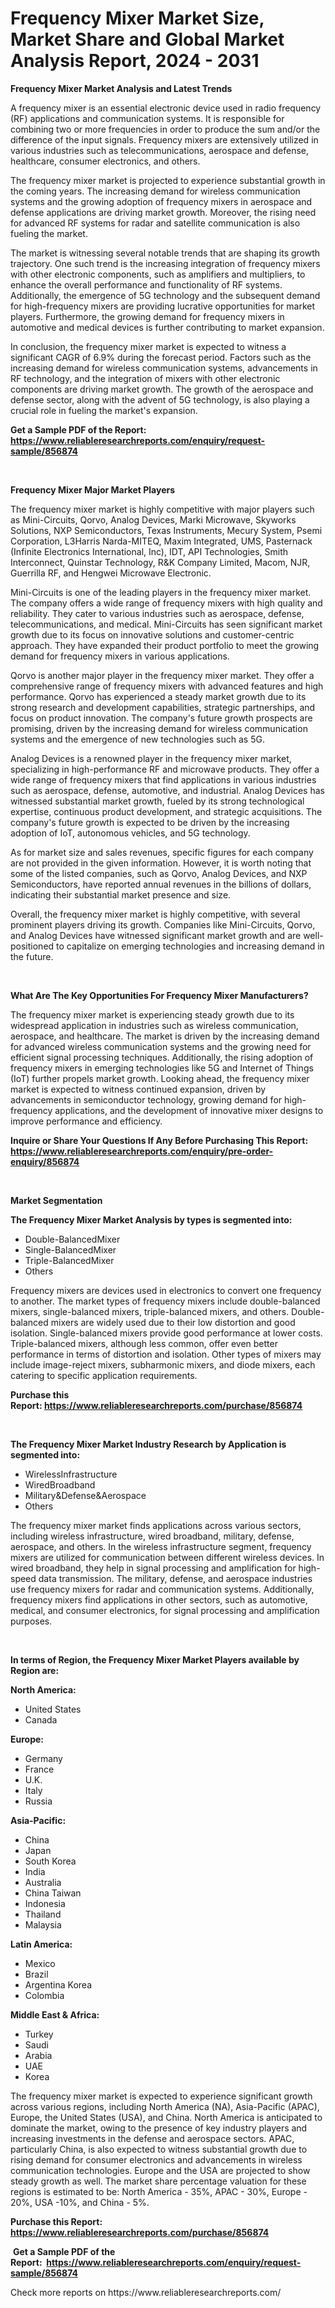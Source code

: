 <p><h1>Frequency Mixer Market Size, Market Share and Global Market Analysis Report, 2024 - 2031</h1></p><p><strong>Frequency Mixer Market Analysis and Latest Trends</strong></p>
<p><p>A frequency mixer is an essential electronic device used in radio frequency (RF) applications and communication systems. It is responsible for combining two or more frequencies in order to produce the sum and/or the difference of the input signals. Frequency mixers are extensively utilized in various industries such as telecommunications, aerospace and defense, healthcare, consumer electronics, and others.</p><p>The frequency mixer market is projected to experience substantial growth in the coming years. The increasing demand for wireless communication systems and the growing adoption of frequency mixers in aerospace and defense applications are driving market growth. Moreover, the rising need for advanced RF systems for radar and satellite communication is also fueling the market.</p><p>The market is witnessing several notable trends that are shaping its growth trajectory. One such trend is the increasing integration of frequency mixers with other electronic components, such as amplifiers and multipliers, to enhance the overall performance and functionality of RF systems. Additionally, the emergence of 5G technology and the subsequent demand for high-frequency mixers are providing lucrative opportunities for market players. Furthermore, the growing demand for frequency mixers in automotive and medical devices is further contributing to market expansion.</p><p>In conclusion, the frequency mixer market is expected to witness a significant CAGR of 6.9% during the forecast period. Factors such as the increasing demand for wireless communication systems, advancements in RF technology, and the integration of mixers with other electronic components are driving market growth. The growth of the aerospace and defense sector, along with the advent of 5G technology, is also playing a crucial role in fueling the market's expansion.</p></p>
<p><strong>Get a Sample PDF of the Report:&nbsp; <a href="https://www.reliableresearchreports.com/enquiry/request-sample/856874">https://www.reliableresearchreports.com/enquiry/request-sample/856874</a></strong></p>
<p>&nbsp;</p>
<p><strong>Frequency Mixer Major Market Players</strong></p>
<p><p>The frequency mixer market is highly competitive with major players such as Mini-Circuits, Qorvo, Analog Devices, Marki Microwave, Skyworks Solutions, NXP Semiconductors, Texas Instruments, Mecury System, Psemi Corporation, L3Harris Narda-MITEQ, Maxim Integrated, UMS, Pasternack (Infinite Electronics International, Inc), IDT, API Technologies, Smith Interconnect, Quinstar Technology, R&K Company Limited, Macom, NJR, Guerrilla RF, and Hengwei Microwave Electronic.</p><p>Mini-Circuits is one of the leading players in the frequency mixer market. The company offers a wide range of frequency mixers with high quality and reliability. They cater to various industries such as aerospace, defense, telecommunications, and medical. Mini-Circuits has seen significant market growth due to its focus on innovative solutions and customer-centric approach. They have expanded their product portfolio to meet the growing demand for frequency mixers in various applications.</p><p>Qorvo is another major player in the frequency mixer market. They offer a comprehensive range of frequency mixers with advanced features and high performance. Qorvo has experienced a steady market growth due to its strong research and development capabilities, strategic partnerships, and focus on product innovation. The company's future growth prospects are promising, driven by the increasing demand for wireless communication systems and the emergence of new technologies such as 5G.</p><p>Analog Devices is a renowned player in the frequency mixer market, specializing in high-performance RF and microwave products. They offer a wide range of frequency mixers that find applications in various industries such as aerospace, defense, automotive, and industrial. Analog Devices has witnessed substantial market growth, fueled by its strong technological expertise, continuous product development, and strategic acquisitions. The company's future growth is expected to be driven by the increasing adoption of IoT, autonomous vehicles, and 5G technology.</p><p>As for market size and sales revenues, specific figures for each company are not provided in the given information. However, it is worth noting that some of the listed companies, such as Qorvo, Analog Devices, and NXP Semiconductors, have reported annual revenues in the billions of dollars, indicating their substantial market presence and size.</p><p>Overall, the frequency mixer market is highly competitive, with several prominent players driving its growth. Companies like Mini-Circuits, Qorvo, and Analog Devices have witnessed significant market growth and are well-positioned to capitalize on emerging technologies and increasing demand in the future.</p></p>
<p>&nbsp;</p>
<p><strong>What Are The Key Opportunities For Frequency Mixer Manufacturers?</strong></p>
<p><p>The frequency mixer market is experiencing steady growth due to its widespread application in industries such as wireless communication, aerospace, and healthcare. The market is driven by the increasing demand for advanced wireless communication systems and the growing need for efficient signal processing techniques. Additionally, the rising adoption of frequency mixers in emerging technologies like 5G and Internet of Things (IoT) further propels market growth. Looking ahead, the frequency mixer market is expected to witness continued expansion, driven by advancements in semiconductor technology, growing demand for high-frequency applications, and the development of innovative mixer designs to improve performance and efficiency.</p></p>
<p><strong>Inquire or Share Your Questions If Any Before Purchasing This Report: <a href="https://www.reliableresearchreports.com/enquiry/pre-order-enquiry/856874">https://www.reliableresearchreports.com/enquiry/pre-order-enquiry/856874</a></strong></p>
<p>&nbsp;</p>
<p><strong>Market Segmentation</strong></p>
<p><strong>The Frequency Mixer Market Analysis by types is segmented into:</strong></p>
<p><ul><li>Double-BalancedMixer</li><li>Single-BalancedMixer</li><li>Triple-BalancedMixer</li><li>Others</li></ul></p>
<p><p>Frequency mixers are devices used in electronics to convert one frequency to another. The market types of frequency mixers include double-balanced mixers, single-balanced mixers, triple-balanced mixers, and others. Double-balanced mixers are widely used due to their low distortion and good isolation. Single-balanced mixers provide good performance at lower costs. Triple-balanced mixers, although less common, offer even better performance in terms of distortion and isolation. Other types of mixers may include image-reject mixers, subharmonic mixers, and diode mixers, each catering to specific application requirements.</p></p>
<p><strong>Purchase this Report:&nbsp;<a href="https://www.reliableresearchreports.com/purchase/856874">https://www.reliableresearchreports.com/purchase/856874</a></strong></p>
<p>&nbsp;</p>
<p><strong>The Frequency Mixer Market Industry Research by Application is segmented into:</strong></p>
<p><ul><li>WirelessInfrastructure</li><li>WiredBroadband</li><li>Military&Defense&Aerospace</li><li>Others</li></ul></p>
<p><p>The frequency mixer market finds applications across various sectors, including wireless infrastructure, wired broadband, military, defense, aerospace, and others. In the wireless infrastructure segment, frequency mixers are utilized for communication between different wireless devices. In wired broadband, they help in signal processing and amplification for high-speed data transmission. The military, defense, and aerospace industries use frequency mixers for radar and communication systems. Additionally, frequency mixers find applications in other sectors, such as automotive, medical, and consumer electronics, for signal processing and amplification purposes.</p></p>
<p>&nbsp;</p>
<p><strong>In terms of Region, the Frequency Mixer Market Players available by Region are:</strong></p>
<p>
    <p> <strong> North America: </strong>
        <ul>
            <li>United States</li>
            <li>Canada</li>
        </ul>
        </p> 
    <p> <strong> Europe: </strong>
        <ul>
            <li>Germany</li>
            <li>France</li>
            <li>U.K.</li>
            <li>Italy</li>
            <li>Russia</li>
        </ul>
        </p> 
    <p> <strong> Asia-Pacific: </strong>
        <ul>
            <li>China</li>
            <li>Japan</li>
            <li>South Korea</li>
            <li>India</li>
            <li>Australia</li>
            <li>China Taiwan</li>
            <li>Indonesia</li>
            <li>Thailand</li>
            <li>Malaysia</li>
        </ul>
        </p> 
    <p> <strong> Latin America: </strong>
        <ul>
            <li>Mexico</li>
            <li>Brazil</li>
            <li>Argentina Korea</li>
            <li>Colombia</li>
        </ul>
        </p> 
    <p> <strong> Middle East & Africa: </strong>
        <ul>
            <li>Turkey</li>
            <li>Saudi</li>
            <li>Arabia</li>
            <li>UAE</li>
            <li>Korea</li>
        </ul>
    </p>
    </p>
<p><p>The frequency mixer market is expected to experience significant growth across various regions, including North America (NA), Asia-Pacific (APAC), Europe, the United States (USA), and China. North America is anticipated to dominate the market, owing to the presence of key industry players and increasing investments in the defense and aerospace sectors. APAC, particularly China, is also expected to witness substantial growth due to rising demand for consumer electronics and advancements in wireless communication technologies. Europe and the USA are projected to show steady growth as well. The market share percentage valuation for these regions is estimated to be: North America - 35%, APAC - 30%, Europe - 20%, USA -10%, and China - 5%.</p></p>
<p><strong>Purchase this Report: <a href="https://www.reliableresearchreports.com/purchase/856874">https://www.reliableresearchreports.com/purchase/856874</a></strong></p>
<p>&nbsp;<strong>Get a Sample PDF of the Report:&nbsp;&nbsp;<a href="https://www.reliableresearchreports.com/enquiry/request-sample/856874">https://www.reliableresearchreports.com/enquiry/request-sample/856874</a></strong></p>
<p><strong></strong></p>
<p>Check more reports on https://www.reliableresearchreports.com/</p>